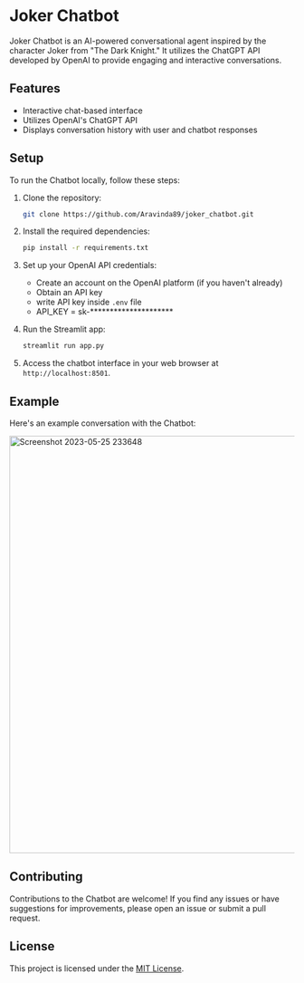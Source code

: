 # Joker Chatbot

Joker Chatbot is an AI-powered conversational agent inspired by the character Joker from "The Dark Knight." It utilizes the ChatGPT API developed by OpenAI to provide engaging and interactive conversations.

## Features

- Interactive chat-based interface
- Utilizes OpenAI's ChatGPT API 
- Displays conversation history with user and chatbot responses

## Setup

To run the Chatbot locally, follow these steps:

1. Clone the repository:

   ```bash
   git clone https://github.com/Aravinda89/joker_chatbot.git
   ```

2. Install the required dependencies:

   ```bash
   pip install -r requirements.txt
   ```

3. Set up your OpenAI API credentials:

   - Create an account on the OpenAI platform (if you haven't already)
   - Obtain an API key
   - write API key inside `.env` file
   - API_KEY = sk-*********************

4. Run the Streamlit app:

   ```bash
   streamlit run app.py
   ```

5. Access the chatbot interface in your web browser at `http://localhost:8501`.


## Example

Here's an example conversation with the Chatbot:

<img width="737" alt="Screenshot 2023-05-25 233648" src="https://github.com/Aravinda89/joker_chatbot/assets/31471559/a007cf9d-65bd-4240-a297-ad3cf2d3d93c">


## Contributing

Contributions to the Chatbot are welcome! If you find any issues or have suggestions for improvements, please open an issue or submit a pull request.

## License

This project is licensed under the [MIT License](LICENSE).
```

